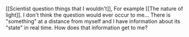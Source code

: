 [[Scientist question things that I wouldn't]], For example [[The nature of light]].
I don't think the question would ever occur to me… There is "something" at a distance from myself and I have information about its "state" in real time. How does that information get to me?
